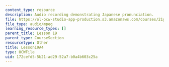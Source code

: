 ```yaml
---
content_type: resource
description: Audio recording demonstrating Japanese pronunciation.
file: https://ol-ocw-studio-app-production.s3.amazonaws.com/courses/21g-504-japanese-iv-spring-2009/172cefd55b21ad2952a7b0a4b603c25a_Lesson19A4.mp3
file_type: audio/mpeg
learning_resource_types: []
parent_title: Lesson 19
parent_type: CourseSection
resourcetype: Other
title: Lesson19A4
type: OCWFile
uid: 172cefd5-5b21-ad29-52a7-b0a4b603c25a
---
```

